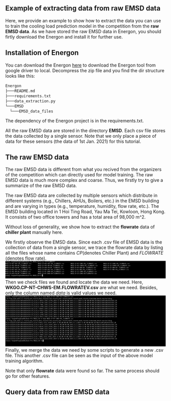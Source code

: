## Example of extracting data from raw EMSD data
Here, we provide an example to show how to extract the data you can use to train the cooling load prediction model in the competition from the **raw EMSD data**. As we have stored the raw EMSD data in Energon, you should firtly download the Energon and install it for further use.

## Installation of Energon
You can download the Energon [here][download2] to download the Energon tool from google driver to local. Decompress the zip file and you find the dir structure looks like this:
```
Energon
├───README.md
├───requirements.txt
├───data_extraction.py 
└───EMSD
  └───EMSD_data_files
```
The dependency of the Energon project is in the requirements.txt.

All the raw EMSD data are stored in the directory **EMSD**. Each csv file stores the data collected by a single sensor. Note that we only place a piece of data for these sensors (the data of 1st Jan. 2021) for this tutorial.

## The raw EMSD data
The raw EMSD data is different from what you recived from the organizers of the competition which can directly used for model training. The raw EMSD data is much more complex and coarse. Thus, we firstly try to give a summarize of the raw EMSD data.

The raw EMSD data are collected by multiple sensors which distribute in different systems (e.g., Chillers, AHUs, Boilers, etc.) in the EMSD building and are varying in types (e.g., temperature, humidity, flow rate, etc.). The EMSD building located in 1 Hoi Ting Road, Yau Ma Tei, Kowloon, Hong Kong. It consists of two office towers and has a total area of 98,000 m^2.

Without loss of generality, we show how to extract the **flowrate** data of **chiller plant** manually here.

We firstly observe the EMSD data. Since each .csv file of EMSD data is the collection of data from a single sensor, we trace the flowrate data by listing all the files whose name contains *CP*(denotes Chiller Plant) and *FLOWRATE* (denotes flow rate).
![image](https://github.com/fangger4396/energon_example/blob/main/img/shot1.png)
Then we check files we found and locate the data we need. Here, **WKGO.CP-NT-CHWS-EM.FLOWRATEV.csv** are what we need. Besides, only the column named *data* is valid values we need.
![image](https://github.com/fangger4396/energon_example/blob/main/img/shot3.png)
Finally, we merge the data we need by some scripts to generate a new .csv file. This another .csv file can be seen as the input of the above model training algorithm.

Note that only **flowrate** data were found so far. The same process should go for other features.

## Query data from raw EMSD data
[genome]:https://github.com/buds-lab/the-building-data-genome-project
[brick]:https://brickschema.org/ontology/
[energon]:https://github.com/fangger4396/energon_example/blob/main/Energon.md
[download]:https://github.com/fangger4396/energon_example/blob/main/cement.md
[RF]:https://www.sciencedirect.com/science/article/pii/S0378778818311290
[LSTM]:https://www.sciencedirect.com/science/article/pii/S0306261917302921
[download2]:https://drive.google.com/file/d/19sGWnrKLrjlgX7xwI-b-a2QgN8AuFI6J/view?usp=sharing
